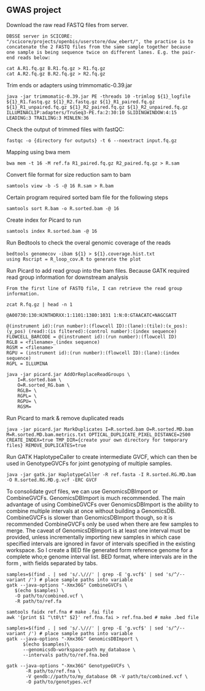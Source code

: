 GWAS project
--------------

Download the raw read FASTQ files from server.

	DBSSE server in SCICORE: "/scicore/projects/openbis/userstore/duw_ebert/", the practise is to concatenate the 2 FASTQ files from the same sample together because one sample is being sequence twice on different lanes. E.g. the pair-end reads below:
	
	cat A.R1.fq.gz B.R1.fq.gz > R1.fq.gz
	cat A.R2.fq.gz B.R2.fq.gz > R2.fq.gz

Trim ends or adapters using trimmomatic-0.39.jar

	java -jar trimmomatic-0.39.jar PE -threads 10 -trimlog ${1}_logfile ${1}_R1.fastq.gz ${1}_R2.fastq.gz ${1}_R1_paired.fq.gz ${1}_R1_unpaired.fq.gz ${1}_R2_paired.fq.gz ${1}_R2_unpaired.fq.gz ILLUMINACLIP:adapters/TruSeq3-PE.fa:2:30:10 SLIDINGWINDOW:4:15 LEADING:3 TRAILING:3 MINLEN:36

Check the output of trimmed files with fastQC:

	fastqc -o {directory for outputs} -t 6 --noextract input.fq.gz

Mapping using bwa mem

	bwa mem -t 16 -M ref.fa R1_paired.fq.gz R2_paired.fq.gz > R.sam

Convert file format for size reduction sam to bam

	samtools view -b -S -@ 16 R.sam > R.bam

Certain program required sorted bam file for the following steps

	samtools sort R.bam -o R.sorted.bam -@ 16

Create index for Picard to run

	samtools index R.sorted.bam -@ 16

Run Bedtools to check the overal genomic coverage of the reads

	bedtools genomecov -ibam ${1} > ${1}.coverage.hist.txt
	using Rscript = R_loop_cov.R to generate the plot

Run Picard to add read group into the bam files. Because GATK required read group information for downstream analysis

	From the first line of FASTQ file, I can retrieve the read group information.
	
	zcat R.fq.gz | head -n 1

	@A00730:130:HJNTHDRXX:1:1101:1380:1031 1:N:0:GTAACATC+NAGCGATT

	@(instrument id):(run number):(flowcell ID):(lane):(tile):(x_pos):(y_pos) (read):(is filtered):(control number):(index sequence)
	FLOWCELL_BARCODE = @(instrument id):(run number):(flowcell ID)
	RGLB = <filename>_(index sequence)
	RGSM = <filename>
	RGPU = (instrument id):(run number):(flowcell ID):(lane):(index sequence)
	RGPL = ILLUMINA
	
	java -jar picard.jar AddOrReplaceReadGroups \
		I=R.sorted.bam \
		O=R.sorted_RG.bam \
		RGLB= \
		RGPL= \
		RGPU= \
		RGSM=

Run Picard to mark & remove duplicated reads

	java -jar picard.jar MarkDuplicates I=R.sorted.bam O=R.sorted.MD.bam M=R.sorted.MD.bam.metrics.txt OPTICAL_DUPLICATE_PIXEL_DISTANCE=2500 CREATE_INDEX=true TMP_DIR={create your own directory for temporary files} REMOVE_DUPLICATES=true

Run GATK HaplotypeCaller to create intermediate GVCF, which can then be used in GenotypeGVCFs for joint genotyping of multiple samples. 

	java -jar gatk.jar HaplotypeCaller -R ref.fasta -I R.sorted.RG.MD.bam -O R.sorted.RG.MD.g.vcf -ERC GVCF 

To consolidate gvcf files, we can use GenomicsDBImport or CombineGVCFs. GenomicsDBImport is much recommended. 
The main advantage of using CombineGVCFs over GenomicsDBImport is the ability to combine multiple intervals at once without building a GenomicsDB. 
CombineGVCFs is slower than GenomicsDBImport though, so it is recommended CombineGVCFs only be used when there are few samples to merge.
The caveat of GenomicsDBImport is at least one interval must be provided, unless incrementally importing new samples in which case specified intervals are ignored in favor of intervals specified in the existing workspace. 
So I create a BED file generated form reference genome for a complete who;e genome interval list.
BED format, where intervals are in the form <chr> <start> <stop>, with fields separated by tabs.

	samples=$(find . | sed 's/.\///' | grep -E 'g.vcf$' | sed 's/^/--variant /') # place sample paths into variable
	gatk --java-options "-Xmx36G" CombineGVCFs \
       $(echo $samples) \
       -O path/to/combined.vcf \
       -R path/to/ref.fa

	samtools faidx ref.fna # make .fai file 
	awk '{print $1 "\t0\t" $2}' ref.fna.fai > ref.fna.bed # make .bed file

	samples=$(find . | sed 's/.\///' | grep -E 'g.vcf$' | sed 's/^/--variant /') # place sample paths into variable
	gatk --java-options "-Xmx36G" GenomicsDBImport \
          $(echo $samples)\
          --genomicsdb-workspace-path my_database \
          --intervals path/to/ref.fna.bed

 	gatk --java-options "-Xmx36G" GenotypeGVCFs \
           -R path/to/ref.fna \
           -V gendb://path/to/my_database OR -V path/to/combined.vcf \
           -O path/to/genotypes.vcf


